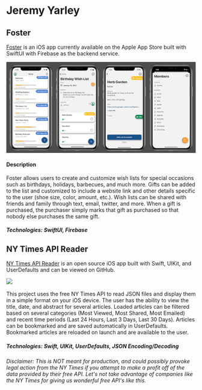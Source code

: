 # Jeremy Yarley

## Foster

[Foster](https://apps.apple.com/us/app/id1515152448) is an iOS app currently available on the Apple App Store built with SwiftUI with Firebase as the backend service.

![alt text](https://github.com/getyarley/JYarley-Developer-Portfolio/blob/master/Github-Collaborated.png?raw=true)

#### Description

Foster allows users to create and customize wish lists for special occasions such as birthdays, holidays, barbecues, and much more. Gifts can be added to the list and customized to include a website link and other details specific to the user (shoe size, color, amount, etc.). Wish lists can be shared with friends and family through text, email, twitter, and more. When a gift is purchased, the purchaser simply marks that gift as purchased so that nobody else purchases the same gift.

##### Technologies: SwiftUI, Firebase



## NY Times API Reader

[NY Times API Reader](https://github.com/getyarley/NYT-API-Reader) is an open source iOS app built with Swift, UIKit, and UserDefaults and can be viewed on GitHub.

![](https://github.com/getyarley/getyarley-images/blob/master/NYT-Reader_ex.GIF?raw=true)

This project uses the free NY Times API to read JSON files and display them in a simple format on your iOS device. The user has the ability to view the title, date, and abstract for several articles. Loaded articles can be filtered based on several categories (Most Viewed, Most Shared, Most Emailed) and recent time periods (Last 24 Hours, Last 3 Days, Last 30 Days). Articles can be bookmarked and are saved automatically in UserDefaults. Bookmarked articles are reloaded on launch and are available to the user. 

##### Technologies: Swift, UIKit, UserDefaults, JSON Encoding/Decoding

_Disclaimer: This is NOT meant for production, and could possibly provoke legal action from the NY Times if you attempt to make a profit off of the data provided by their free API. Let's not take advantage of companies like the NY Times for giving us wonderful free API's like this._


